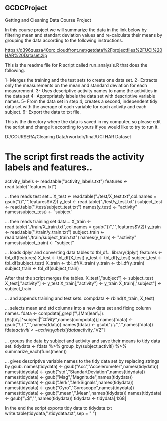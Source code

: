 ## GCDCProject
Getting and Cleaning Data Course Project

In this course project we will summarize the data in the link below by filtering mean and standart deviation values and re-calculate their means by grouping the data according to the following instructions. 

https://d396qusza40orc.cloudfront.net/getdata%2Fprojectfiles%2FUCI%20HAR%20Dataset.zip

This is the readme file for R script called run_analysis.R that does the following.

1- Merges the training and the test sets to create one data set.
2- Extracts only the measurements on the mean and standard deviation for each measurement.
3- Uses descriptive activity names to name the activities in the data set
4- Appropriately labels the data set with descriptive variable names.
5- From the data set in step 4, creates a second, independent tidy data set with the average of each variable for each activity and each subject.
6- Export the data to txt file. 

This is the directory where the data is saved in my computer, so please edit the script and change it according to yours if you would like to try to run it.

D:/COURSERA/Cleaning Data/rworkdir/final/UCI HAR Dataset

# The script first reads the activity labels and features..

activity_labels <- read.table("activity_labels.txt")
features <- read.table("features.txt")

... then reads test set... 
X_test <- read.table("./test/X_test.txt",col.names = gsub("()","",features$V2))
y_test <- read.table("./test/y_test.txt")
subject_test <- read.table("./test/subject_test.txt")
names(y_test) <- "activity"
names(subject_test) <- "subject"

... then reads training set data... 
X_train <- read.table("./train/X_train.txt",col.names = gsub("()","",features$V2))
y_train <- read.table("./train/y_train.txt")
subject_train <- read.table("./train/subject_train.txt")
names(y_train) <- "activity"
names(subject_train) <- "subject"

... loads dplyr and converting data tables to tbl_df...
library(dplyr)
features <- tbl_df(features)
X_test <- tbl_df(X_test)
y_test <- tbl_df(y_test)
subject_test <- tbl_df(subject_test)
X_train <- tbl_df(X_train)
y_train <- tbl_df(y_train)
subject_train <- tbl_df(subject_train)

After that the script merges the tables.
X_test[,"subject"] <- subject_test
X_test[,"activity"] <- y_test
X_train[,"activity"] <- y_train
X_train[,"subject"] <- subject_train

... and appends training and test sets.
compdata <- rbind(X_train, X_test)

... selects mean and std columns into a new data set and fixing column names. 
fdata <- compdata[,grepl("\\.[Mm]ean\\.|\\.[Ss]td\\.|^subject$|^activity$",names(compdata))]
names(fdata) <- gsub("\\.\\.",".",names(fdata))
names(fdata) <- gsub("\\.\\.",".",names(fdata))
fdata$activiti <- activity_labels[fdata$activity,"V2"]

... groups the data by subject and activity and save their means to tidy data set. 
tidydata <- fdata %>% group_by(subject,activiti) %>% summarize_each(funs(mean))

... gives descriptive variable names to the tidy data set by replacing strings by gsub. 
names(tidydata) <- gsub("Acc","Accelerometer",names(tidydata))
names(tidydata) <- gsub("std","StandartDeviation",names(tidydata))
names(tidydata) <- gsub("Mag","Magnitude",names(tidydata))
names(tidydata) <- gsub("Jerk","JerkSignals",names(tidydata))
names(tidydata) <- gsub("Gyro","Gyroscope",names(tidydata))
names(tidydata) <- gsub(".mean",".Mean",names(tidydata))
names(tidydata) <- gsub("\\.$","",names(tidydata))
tidydata <- tidydata[,1:68]

In the end the script exports tidy data to tidydata.txt
write.table(tidydata,"./tidydata.txt",sep = " ")
